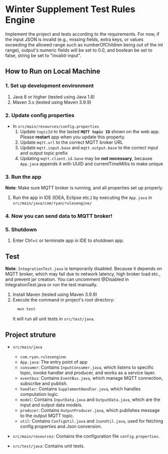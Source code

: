 # Winter Supplement Test Rules Engine
Implement the project and tests according to the requirements.
For now, if the input JSON is invalid (e.g., missing fields, extra keys, or values exceeding the allowed range such as numberOfChildren being out of the int range), 
output's numeric fields will be set to 0.0, and boolean be set to false, string be set to "invalid-input".

## How to Run on Local Machine
### 1. Set up development environment
   1. Java 8 or higher (tested using Java 1.8)
   2. Maven 3.x (tested using Maven 3.9.9)
### 2. Update config properties  
- In `src/main/resources/config.properties` 
   1. Update `topicId`  to the lasted **`MQTT topic ID`** shown on the web app. Please **restart** app when you update this property.
   2. Update `mqtt.url` to the correct MQTT broker URL
   3. Update `mqtt.input.base` and `mqtt.output.base` to the correct input and output topic prefix
   4. Updating `mqtt.client.id.base` may be **not necessary**, because `App.java` appends it with UUID and currentTimeMillis to make unique  
### 3. Run the app
   **Note**: Make sure MQTT broker is running, and all properties set up properly.
   1. Run the app in IDE (IDEA, Eclipse etc.) by executing the `App.java` in `src/main/java/com/ryan/rulesengine/`
### 4. Now you can send data to MQTT broker!
### 5. Shutdown
   1. Enter Ctrl+c or terminate app in IDE to shutdown app.

## Test
**Note**: `IntegrationTest.java` is temporarily disabled. Because it depends on MQTT broker, which may fail due to network latency, high broker load etc., and prevent jar creation. You can uncomment @Disabled in IntegrationTest.java or run the test manually.
1. Install Maven (tested using Maven 3.9.9)
2. Execute the command in project's root directory:
   ```bash
     mvn test
     ```
   It will run all unit tests in `src/test/java`.

## Project struture
- `src/main/java`
    - `com.ryan.rulesengine`: 
    - `App.java`: The entry point of app
    - `consumer`: Contains `InputConsumer.java`, which listens to specific topic, invoke handler and producer, and works as a service layer. 
    - `eventbus`: Contains `EventBus.java`, which manage MQTT connection, subscribe and publish.
    - `handler`: Contains `SupplementHandler.java`, which handles computation logic.
    - `model`: Contains `InputData.java` and `OutputData.java`, which are the input and output data models.
    - `producer`: Contains `OutputProducer.java`, which publishes message to the output MQTT topic.
    - `util`: Contains `ConfigUtil.java` and `JsonUtil.java`, used for fetching config properties and Json conversion.

- `src/main/resources`: Contains the configuration file `config.properties`.

- `src/test/java`: Contains unit tests.



